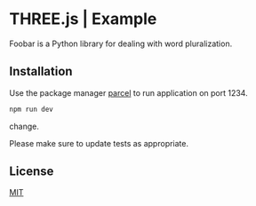# THREE.js | Example

Foobar is a Python library for dealing with word pluralization.

## Installation

Use the package manager [parcel](https://www.npmjs.com/package/parcel) to run application on port 1234.

```bash
npm run dev
```

change.

Please make sure to update tests as appropriate.

## License

[MIT](https://choosealicense.com/licenses/mit/)